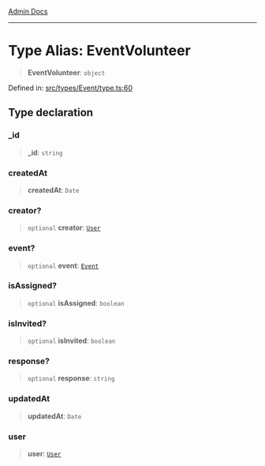[Admin Docs](/)

***

# Type Alias: EventVolunteer

> **EventVolunteer**: `object`

Defined in: [src/types/Event/type.ts:60](https://github.com/PalisadoesFoundation/talawa-admin/blob/main/src/types/Event/type.ts#L60)

## Type declaration

### \_id

> **\_id**: `string`

### createdAt

> **createdAt**: `Date`

### creator?

> `optional` **creator**: [`User`](../../../User/type/type-aliases/User.md)

### event?

> `optional` **event**: [`Event`](Event.md)

### isAssigned?

> `optional` **isAssigned**: `boolean`

### isInvited?

> `optional` **isInvited**: `boolean`

### response?

> `optional` **response**: `string`

### updatedAt

> **updatedAt**: `Date`

### user

> **user**: [`User`](../../../User/type/type-aliases/User.md)
